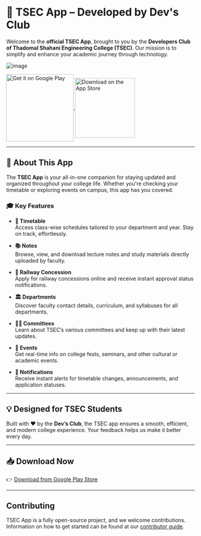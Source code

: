 # 📱 TSEC App – Developed by Dev's Club

Welcome to the **official TSEC App**, brought to you by the **Developers Club of Thadomal Shahani Engineering College (TSEC)**. Our mission is to simplify and enhance your academic journey through technology.

![image](https://github.com/user-attachments/assets/3d5e5809-686c-43d1-a7a6-61155a152848)


<p align="left">
  <a href="https://play.google.com/store/apps/details?id=com.madclubtsec.tsec_application&pcampaignid=web_share">
    <img src="https://play.google.com/intl/en_us/badges/static/images/badges/en_badge_web_generic.png" alt="Get it on Google Play" width="180" style="vertical-align: middle;"/>
  </a>
  <a href="https://apps.apple.com/in/app/tsec-app/id6446188102">
    <img src="https://developer.apple.com/assets/elements/badges/download-on-the-app-store.svg" alt="Download on the App Store" width="160" style="vertical-align: middle;"/>
  </a>
</p>

---

## 📌 About This App

The **TSEC App** is your all-in-one companion for staying updated and organized throughout your college life. Whether you're checking your timetable or exploring events on campus, this app has you covered.

### 🎓 Key Features

- **📅 Timetable**  
  Access class-wise schedules tailored to your department and year. Stay on track, effortlessly.

- **📚 Notes**  
  Browse, view, and download lecture notes and study materials directly uploaded by faculty.

- **🚆 Railway Concession**  
  Apply for railway concessions online and receive instant approval status notifications.

- **🏛️ Departments**  
  Discover faculty contact details, curriculum, and syllabuses for all departments.

- **🧑‍💼 Committees**  
  Learn about TSEC’s various committees and keep up with their latest updates.

- **🎉 Events**  
  Get real-time info on college fests, seminars, and other cultural or academic events.

- **🔔 Notifications**  
  Receive instant alerts for timetable changes, announcements, and application statuses.

---

## 💡 Designed for TSEC Students

Built with ❤️ by the **Dev’s Club**, the TSEC app ensures a smooth, efficient, and modern college experience. Your feedback helps us make it better every day.

---

## 📥 Download Now

👉 [Download from Google Play Store](https://play.google.com/store/apps/details?id=com.madclubtsec.tsec_application&pcampaignid=web_share)

---


## Contributing

TSEC App is a fully open-source project, and we welcome contributions. Information on how to get started can be found at our [contributor guide](./CONTRIBUTING.md).
